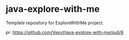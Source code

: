 # java-explore-with-me
Template repository for ExploreWithMe project.

pr: https://github.com/Vexvl/java-explore-with-me/pull/6

